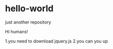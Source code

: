 # hello-world
just another repository

Hi humans!

1.you need to download jquery.js
2.you can you up
